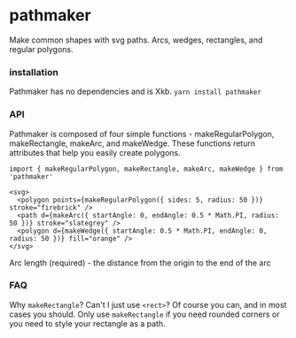 # pathmaker
Make common shapes with svg paths. Arcs, wedges, rectangles, and regular polygons. 

### installation 
Pathmaker has no dependencies and is Xkb.
`yarn install pathmaker`

### API 
Pathmaker is composed of four simple functions - makeRegularPolygon, makeRectangle, makeArc, and makeWedge. These functions return attributes that help you easily create polygons. 

```
import { makeRegularPolygon, makeRectangle, makeArc, makeWedge } from 'pathmaker'

<svg>
  <polygon points={makeRegularPolygon({ sides: 5, radius: 50 })} stroke="firebrick" />
  <path d={makeArc({ startAngle: 0, endAngle: 0.5 * Math.PI, radius: 50 })} stroke="slategrey" />
  <polygon d={makeWedge({ startAngle: 0.5 * Math.PI, endAngle: 0, radius: 50 })} fill="orange" />
</svg>
```

Arc
length (required) - the distance from the origin to the end of the arc 

### FAQ 
Why `makeRectangle`? Can't I just use `<rect>`?
Of course you can, and in most cases you should. Only use `makeRectangle` if you need rounded corners or you need to style your rectangle as a path. 